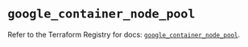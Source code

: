 # `google_container_node_pool`

Refer to the Terraform Registry for docs: [`google_container_node_pool`](https://registry.terraform.io/providers/hashicorp/google/6.16.0/docs/resources/container_node_pool).
